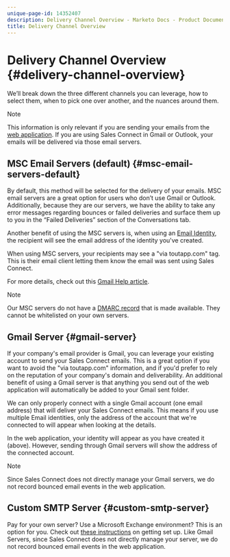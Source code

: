 ```yaml
---
unique-page-id: 14352407
description: Delivery Channel Overview - Marketo Docs - Product Documentation
title: Delivery Channel Overview
---
```


# Delivery Channel Overview {#delivery-channel-overview}

We’ll break down the three different channels you can leverage, how to select them, when to pick one over another, and the nuances around them.

>[!NOTE]
>
>This information is only relevant if you are sending your emails from the [web application](http://toutapp.com/login). If you are using Sales Connect in Gmail or Outlook, your emails will be delivered via those email servers.

## MSC Email Servers (default) {#msc-email-servers-default}

By default, this method will be selected for the delivery of your emails. MSC email servers are a great option for users who don’t use Gmail or Outlook. Additionally, because they are our servers, we have the ability to take any error messages regarding bounces or failed deliveries and surface them up to you in the “Failed Deliveries” section of the Conversations tab.   
  
Another benefit of using the MSC servers is, when using an [Email Identity](https://help.toutapp.com/hc/en-us/articles/215371427), the recipient will see the email address of the identity you've created.

When using MSC servers, your recipients may see a "via toutapp.com" tag. This is their email client letting them know the email was sent using Sales Connect.

For more details, check out this [Gmail Help article](https://support.google.com/mail/answer/1311182?hl=en).

>[!NOTE]
>
>Our MSC servers do not have a [DMARC record](https://dmarc.org/) that is made available. They cannot be whitelisted on your own servers.

## Gmail Server {#gmail-server}

If your company's email provider is Gmail, you can leverage your existing account to send your Sales Connect emails. This is a great option if you want to avoid the "via toutapp.com" information, and if you'd prefer to rely on the reputation of your company's domain and deliverability. An additional benefit of using a Gmail server is that anything you send out of the web application will automatically be added to your Gmail sent folder.

We can only properly connect with a single Gmail account (one email address) that will deliver your Sales Connect emails. This means if you use multiple Email identities, only the address of the account that we're connected to will appear when looking at the details.

In the web application, your identity will appear as you have created it (above). However, sending through Gmail servers will show the address of the connected account.

>[!NOTE]
>
>Since Sales Connect does not directly manage your Gmail servers, we do not record bounced email events in the web application.

## Custom SMTP Server  {#custom-smtp-server}

Pay for your own server? Use a Microsoft Exchange environment? This is an option for you. Check out [these instructions](http://docs.marketo.com/x/zYTS) on getting set up. Like Gmail Servers, since Sales Connect does not directly manage your server, we do not record bounced email events in the web application.

